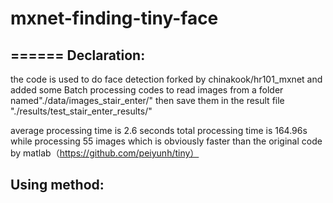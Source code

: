 # mxnet-finding-tiny-face
======
Declaration:
-----
the code is used to do face detection 
forked by chinakook/hr101_mxnet
and added some Batch processing codes to read images from a folder named"./data/images_stair_enter/"
then save them in the result file "./results/test_stair_enter_results/"

average processing time is 2.6 seconds
total processing time is 164.96s while processing 55 images which is obviously faster than the original code by matlab（https://github.com/peiyunh/tiny）


Using method:
-----

